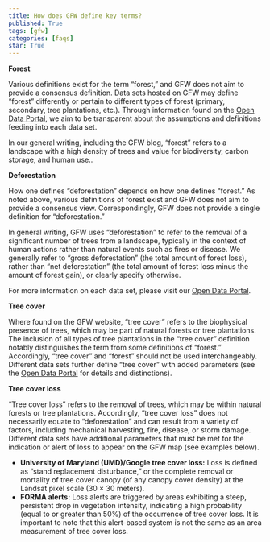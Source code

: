 ```yaml
---
title: How does GFW define key terms?
published: True
tags: [gfw]
categories: [faqs]
star: True
---
```


<p><strong>Forest</strong></p>
<p>Various definitions exist for the term “forest,” and GFW does not aim to provide a consensus definition. Data sets hosted on GFW may define “forest” differently or pertain to different types of forest (primary, secondary, tree plantations, etc.). Through information found on the <a href="http://data.globalforestwatch.org/">Open Data Portal</a>, we aim to be transparent about the assumptions and definitions feeding into each data set.</p>
<p>In our general writing, including the GFW blog, “forest” refers to a landscape with a high density of trees and value for biodiversity, carbon storage, and human use..</p>

<p><strong>Deforestation</strong></p>
<p>How one defines “deforestation” depends on how one defines “forest.” As noted above, various definitions of forest exist and GFW does not aim to provide a consensus view. Correspondingly, GFW does not provide a single definition for “deforestation.”</p>
<p>In general writing, GFW uses “deforestation” to refer to the removal of a significant number of trees from a landscape, typically in the context of human actions rather than natural events such as fires or disease. We generally refer to “gross deforestation” (the total amount of forest loss), rather than “net deforestation” (the total amount of forest loss minus the amount of forest gain), or clearly specify otherwise.</p>
<p>For more information on each data set, please visit our <a href="http://data.globalforestwatch.org/">Open Data Portal</a>.</p>

<p><strong>Tree cover</strong></p>
<p>Where found on the GFW website, “tree cover” refers to the biophysical presence of trees, which may be part of natural forests or tree plantations. The inclusion of all types of tree plantations in the “tree cover” definition notably distinguishes the term from some definitions of “forest.” Accordingly, “tree cover” and “forest” should not be used interchangeably. Different data sets further define “tree cover” with added parameters (see the <a href="http://data.globalforestwatch.org/">Open Data Portal</a> for details and distinctions).</p>

<p><strong>Tree cover loss</strong></p>
<p>“Tree cover loss” refers to the removal of trees, which may be within natural forests or tree plantations. Accordingly, “tree cover loss” does not necessarily equate to “deforestation” and can result from a variety of factors, including mechanical harvesting, fire, disease, or storm damage. Different data sets have additional parameters that must be met for the indication or alert of loss to appear on the GFW map (see examples below).</p>

<ul>
<li><strong>University of Maryland (UMD)/Google tree cover loss:</strong> Loss is defined as “stand replacement disturbance,” or the complete removal or mortality of tree cover canopy (of any canopy cover density) at the Landsat pixel scale (30 × 30 meters).</li>

<li><strong>FORMA alerts:</strong> Loss alerts are triggered by areas exhibiting a steep, persistent drop in vegetation intensity, indicating a high probability (equal to or greater than 50%) of the occurrence of tree cover loss. It is important to note that this alert-based system is not the same as an area measurement of tree cover loss.</li>
</ul>